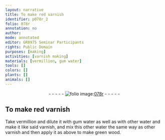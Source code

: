```yaml
---
layout: narrative
title: To make red varnish
identifier: p078r_2
folio: 078r
annotation: no
author:
mode: annotated
editor: GR8975 Seminar Participants
rights: Public Domain
purposes: [making]
activities: [varnish making]
materials: [vermillion, gum water]
tools: []
colors: []
plants: []
animals: []
---
```


 <div class="folio" align="center">- - - - - <a href="http://gallica.bnf.fr/ark:/12148/btv1b10500001g/f161.item" target="_blank"><img src="https://cu-mkp.github.io/GR8975-edition/assets/photo-icon.png" alt="folio image: " style="display:inline-block; margin-bottom:-3px;"/>078r</a> - - - - - </div>  <span class="activity"></span> 

## To make red varnish

 
 Take <span class="material">vermillion</span> and dilute it with <span class="material">gum water</span> as well as with other water and make it like said varnish, and mix this other water the same way as other varnish and then apply it as above to make green wood. 
 